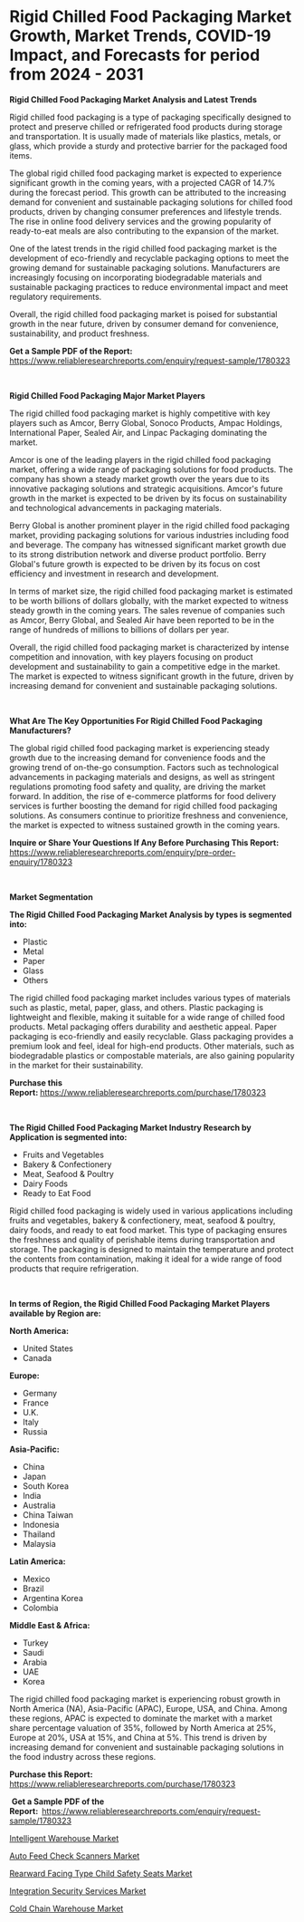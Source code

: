 <p><h1>Rigid Chilled Food Packaging Market Growth, Market Trends, COVID-19 Impact, and Forecasts for period from 2024 - 2031</h1></p><p><strong>Rigid Chilled Food Packaging Market Analysis and Latest Trends</strong></p>
<p><p>Rigid chilled food packaging is a type of packaging specifically designed to protect and preserve chilled or refrigerated food products during storage and transportation. It is usually made of materials like plastics, metals, or glass, which provide a sturdy and protective barrier for the packaged food items.</p><p>The global rigid chilled food packaging market is expected to experience significant growth in the coming years, with a projected CAGR of 14.7% during the forecast period. This growth can be attributed to the increasing demand for convenient and sustainable packaging solutions for chilled food products, driven by changing consumer preferences and lifestyle trends. The rise in online food delivery services and the growing popularity of ready-to-eat meals are also contributing to the expansion of the market.</p><p>One of the latest trends in the rigid chilled food packaging market is the development of eco-friendly and recyclable packaging options to meet the growing demand for sustainable packaging solutions. Manufacturers are increasingly focusing on incorporating biodegradable materials and sustainable packaging practices to reduce environmental impact and meet regulatory requirements.</p><p>Overall, the rigid chilled food packaging market is poised for substantial growth in the near future, driven by consumer demand for convenience, sustainability, and product freshness.</p></p>
<p><strong>Get a Sample PDF of the Report:&nbsp;</strong> <a href="https://www.reliableresearchreports.com/enquiry/request-sample/1780323">https://www.reliableresearchreports.com/enquiry/request-sample/1780323</a></p>
<p>&nbsp;</p>
<p><strong>Rigid Chilled Food Packaging Major Market Players</strong></p>
<p><p>The rigid chilled food packaging market is highly competitive with key players such as Amcor, Berry Global, Sonoco Products, Ampac Holdings, International Paper, Sealed Air, and Linpac Packaging dominating the market.</p><p>Amcor is one of the leading players in the rigid chilled food packaging market, offering a wide range of packaging solutions for food products. The company has shown a steady market growth over the years due to its innovative packaging solutions and strategic acquisitions. Amcor's future growth in the market is expected to be driven by its focus on sustainability and technological advancements in packaging materials.</p><p>Berry Global is another prominent player in the rigid chilled food packaging market, providing packaging solutions for various industries including food and beverage. The company has witnessed significant market growth due to its strong distribution network and diverse product portfolio. Berry Global's future growth is expected to be driven by its focus on cost efficiency and investment in research and development.</p><p>In terms of market size, the rigid chilled food packaging market is estimated to be worth billions of dollars globally, with the market expected to witness steady growth in the coming years. The sales revenue of companies such as Amcor, Berry Global, and Sealed Air have been reported to be in the range of hundreds of millions to billions of dollars per year.</p><p>Overall, the rigid chilled food packaging market is characterized by intense competition and innovation, with key players focusing on product development and sustainability to gain a competitive edge in the market. The market is expected to witness significant growth in the future, driven by increasing demand for convenient and sustainable packaging solutions.</p></p>
<p>&nbsp;</p>
<p><strong>What Are The Key Opportunities For Rigid Chilled Food Packaging Manufacturers?</strong></p>
<p><p>The global rigid chilled food packaging market is experiencing steady growth due to the increasing demand for convenience foods and the growing trend of on-the-go consumption. Factors such as technological advancements in packaging materials and designs, as well as stringent regulations promoting food safety and quality, are driving the market forward. In addition, the rise of e-commerce platforms for food delivery services is further boosting the demand for rigid chilled food packaging solutions. As consumers continue to prioritize freshness and convenience, the market is expected to witness sustained growth in the coming years.</p></p>
<p><strong>Inquire or Share Your Questions If Any Before Purchasing This Report:</strong> <a href="https://www.reliableresearchreports.com/enquiry/pre-order-enquiry/1780323">https://www.reliableresearchreports.com/enquiry/pre-order-enquiry/1780323</a></p>
<p>&nbsp;</p>
<p><strong>Market Segmentation</strong></p>
<p><strong>The Rigid Chilled Food Packaging Market Analysis by types is segmented into:</strong></p>
<p><ul><li>Plastic</li><li>Metal</li><li>Paper</li><li>Glass</li><li>Others</li></ul></p>
<p><p>The rigid chilled food packaging market includes various types of materials such as plastic, metal, paper, glass, and others. Plastic packaging is lightweight and flexible, making it suitable for a wide range of chilled food products. Metal packaging offers durability and aesthetic appeal. Paper packaging is eco-friendly and easily recyclable. Glass packaging provides a premium look and feel, ideal for high-end products. Other materials, such as biodegradable plastics or compostable materials, are also gaining popularity in the market for their sustainability.</p></p>
<p><strong>Purchase this Report:&nbsp;</strong><a href="https://www.reliableresearchreports.com/purchase/1780323">https://www.reliableresearchreports.com/purchase/1780323</a></p>
<p>&nbsp;</p>
<p><strong>The Rigid Chilled Food Packaging Market Industry Research by Application is segmented into:</strong></p>
<p><ul><li>Fruits and Vegetables</li><li>Bakery & Confectionery</li><li>Meat, Seafood & Poultry</li><li>Dairy Foods</li><li>Ready to Eat Food</li></ul></p>
<p><p>Rigid chilled food packaging is widely used in various applications including fruits and vegetables, bakery & confectionery, meat, seafood & poultry, dairy foods, and ready to eat food market. This type of packaging ensures the freshness and quality of perishable items during transportation and storage. The packaging is designed to maintain the temperature and protect the contents from contamination, making it ideal for a wide range of food products that require refrigeration.</p></p>
<p>&nbsp;</p>
<p><strong>In terms of Region, the Rigid Chilled Food Packaging Market Players available by Region are:</strong></p>
<p>
    <p> <strong> North America: </strong>
        <ul>
            <li>United States</li>
            <li>Canada</li>
        </ul>
        </p> 
    <p> <strong> Europe: </strong>
        <ul>
            <li>Germany</li>
            <li>France</li>
            <li>U.K.</li>
            <li>Italy</li>
            <li>Russia</li>
        </ul>
        </p> 
    <p> <strong> Asia-Pacific: </strong>
        <ul>
            <li>China</li>
            <li>Japan</li>
            <li>South Korea</li>
            <li>India</li>
            <li>Australia</li>
            <li>China Taiwan</li>
            <li>Indonesia</li>
            <li>Thailand</li>
            <li>Malaysia</li>
        </ul>
        </p> 
    <p> <strong> Latin America: </strong>
        <ul>
            <li>Mexico</li>
            <li>Brazil</li>
            <li>Argentina Korea</li>
            <li>Colombia</li>
        </ul>
        </p> 
    <p> <strong> Middle East & Africa: </strong>
        <ul>
            <li>Turkey</li>
            <li>Saudi</li>
            <li>Arabia</li>
            <li>UAE</li>
            <li>Korea</li>
        </ul>
    </p>
    </p>
<p><p>The rigid chilled food packaging market is experiencing robust growth in North America (NA), Asia-Pacific (APAC), Europe, USA, and China. Among these regions, APAC is expected to dominate the market with a market share percentage valuation of 35%, followed by North America at 25%, Europe at 20%, USA at 15%, and China at 5%. This trend is driven by increasing demand for convenient and sustainable packaging solutions in the food industry across these regions.</p></p>
<p><strong>Purchase this Report: </strong><a href="https://www.reliableresearchreports.com/purchase/1780323">https://www.reliableresearchreports.com/purchase/1780323</a></p>
<p>&nbsp;<strong>Get a Sample PDF of the Report:&nbsp;&nbsp;</strong><a href="https://www.reliableresearchreports.com/enquiry/request-sample/1780323">https://www.reliableresearchreports.com/enquiry/request-sample/1780323</a></p>
<p><strong></strong></p>
<p><p><a href="https://medium.com/@judyhunter52/intelligent-warehouse-market-competitive-analysis-market-trends-and-forecast-to-2031-5267f3fad206">Intelligent Warehouse Market</a></p><p><a href="https://github.com/wwwkeltoum/Market-Research-Report-List-2/blob/main/auto-feed-check-scanners-market.md">Auto Feed Check Scanners Market</a></p><p><a href="https://github.com/gamblestampleyjenny50m5sl6/Market-Research-Report-List-1/blob/main/rearward-facing-type-child-safety-seats-market.md">Rearward Facing Type Child Safety Seats Market</a></p><p><a href="https://medium.com/@judyhunter52/integration-security-services-market-insights-into-market-cagr-market-trends-and-growth-4a68b64170a4">Integration Security Services Market</a></p><p><a href="https://medium.com/@besaosmani1903/cold-chain-warehouse-market-report-reveals-the-latest-trends-and-growth-opportunities-of-this-9013305b49f1">Cold Chain Warehouse Market</a></p></p>